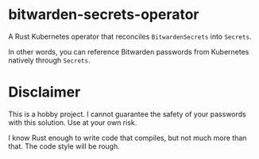 # bitwarden-secrets-operator

A Rust Kubernetes operator that reconciles `BitwardenSecrets` into `Secrets`.

In other words, you can reference Bitwarden passwords from Kubernetes natively through `Secrets`.

# Disclaimer

This is a hobby project. I cannot guarantee the safety of your passwords with this solution. Use at your own risk.

I know Rust enough to write code that compiles, but not much more than that. The code style will be rough.
